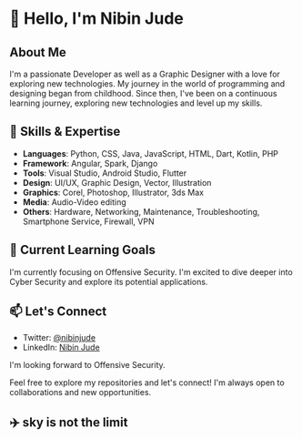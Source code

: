 # 👋 Hello, I'm Nibin Jude

## About Me

I'm a passionate Developer as well as a Graphic Designer with a love for exploring new technologies. My journey in the world of programming and designing began from childhood. Since then, I've been on a continuous learning journey, exploring new technologies and level up my skills.

## 🚀 Skills & Expertise

- **Languages**: Python, CSS, Java, JavaScript, HTML, Dart, Kotlin, PHP
- **Framework**: Angular, Spark, Django
- **Tools**: Visual Studio, Android Studio, Flutter
- **Design**: UI/UX, Graphic Design, Vector, Illustration
- **Graphics**: Corel, Photoshop, Illustrator, 3ds Max
- **Media**: Audio-Video editing
- **Others**: Hardware, Networking, Maintenance, Troubleshooting, Smartphone Service, Firewall, VPN

## 🌱 Current Learning Goals

I'm currently focusing on Offensive Security. I'm excited to dive deeper into Cyber Security and explore its potential applications.

## 📫 Let's Connect

- Twitter: [@nibinjude](https://twitter.com/nibinjude)
- LinkedIn: [Nibin Jude](https://linkedin.com/in/nibinjude)

I'm looking forward to Offensive Security.

Feel free to explore my repositories and let's connect! I'm always open to collaborations and new opportunities.

## ✈️ sky is not the limit

